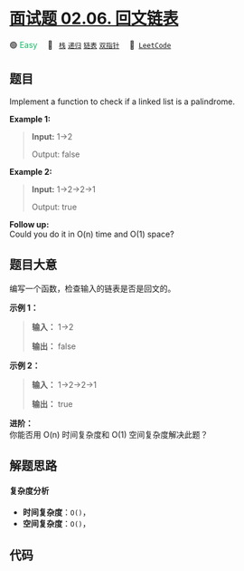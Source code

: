 # [面试题 02.06. 回文链表](https://leetcode.cn/problems/palindrome-linked-list-lcci)

🟢 <font color=#15bd66>Easy</font>&emsp; 🔖&ensp; [`栈`](/leetcode-js/outline/tag/stack.md) [`递归`](/leetcode-js/outline/tag/recursion.md) [`链表`](/leetcode-js/outline/tag/linked-list.md) [`双指针`](/leetcode-js/outline/tag/two-pointers.md)&emsp; 🔗&ensp;[`LeetCode`](https://leetcode.cn/problems/palindrome-linked-list-lcci)

## 题目

Implement a function to check if a linked list is a palindrome.



**Example 1:**

> 
> 
> 
> 
> 
> **Input:** 1->2
> 
> Output: false 

**Example 2:**

> 
> 
> 
> 
> 
> **Input:** 1->2->2->1
> 
> Output: true 
> 
> 



**Follow up:**  
Could you do it in O(n) time and O(1) space?


## 题目大意

编写一个函数，检查输入的链表是否是回文的。



**示例 1：**

> 
> 
> 
> 
> 
> **输入：** 1->2
> 
> **输出：** false 
> 
> 

**示例 2：**

> 
> 
> 
> 
> 
> **输入：** 1->2->2->1
> 
> **输出：** true 
> 
> 



**进阶：**  
你能否用 O(n) 时间复杂度和 O(1) 空间复杂度解决此题？


## 解题思路

#### 复杂度分析

- **时间复杂度**：`O()`，
- **空间复杂度**：`O()`，

## 代码

```javascript

```